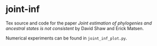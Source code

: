 # joint-inf

Tex source and code for the paper *Joint estimation of phylogenies and ancestral states is not consistent* by David Shaw and Erick Matsen.

Numerical experiments can be found in `joint_inf_plot.py`.
